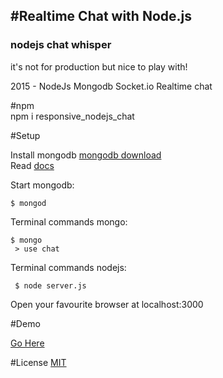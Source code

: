 #Realtime Chat with Node.js 
--------------------------  

<h3>nodejs chat whisper </h3>

it's not for production but nice to play with!  

2015 - NodeJs Mongodb Socket.io Realtime chat  

#npm  
    npm i responsive_nodejs_chat

#Setup 
 
 Install mongodb <a href="https://www.mongodb.org/">mongodb download</a>  
 Read <a href="http://docs.mongodb.org/manual/installation/">docs</a>  
 
 Start mongodb:  
 
    $ mongod  
     
 Terminal commands mongo:
 
    $ mongo  
     > use chat  
     
    
 Terminal commands nodejs:
        
     $ node server.js  
     
Open your favourite browser at localhost:3000 
  
#Demo

  <a href="http://nodejschat-simgoat.rhcloud.com/">Go Here</a>

#License
<a href="LICENSE.md">MIT</a>



     
     